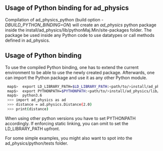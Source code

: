 ## Usage of Python binding for ad_physics

Compilation of ad_physics_python (build option *-DBUILD_PYTHON_BINDING=ON*)
will create an *ad_physics* python package
inside the install/ad_physics/lib/pythonMaj.Min/site-packages folder.
The package be used inside any Python code
to use datatypes or call methods defined in ad_physics.

## Usage of Python binding
To use the compiled Python binding, one has to extend the current environment
to be able to use the newly created package. Afterwards, one can import the
Python package and use it as any other Python module.
```bash
 map$>  export LD_LIBRARY_PATH=$LD_LIBRARY_PATH:<path/to/>install/ad_physics/lib
 map$>  export PYTHONPATH=$PYTHONPATH:<path/to/>install/ad_physics/lib/python3.6/site-packages
 map$>  python3.6
 >>> import ad_physics as ad
 >>> distance = ad.physics.Distance(2.0)
 >>> print(distance)
```

When using other python versions you have to set PYTHONPATH accordingly.
If enforcing static linking, you can omit to set the LD_LIBRARY_PATH upfront.

For some simple examples, you might also want to spot into the ad_physics/python/tests folder.

